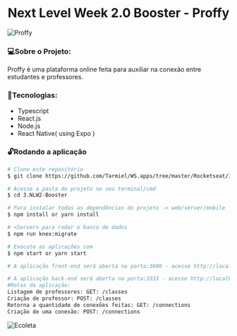 
<h1 align="center">Next Level Week 2.0 Booster - Proffy</h1>

![Proffy](https://github.com/Tarmiel/WS.apps/blob/master/Rocketseat/3.NLW2-Booster/web/src/assets/images/cont.png)

### :computer:Sobre o Projeto:
Proffy é uma plataforma online feita para auxiliar na conexão entre estudantes e professores.
### :rocket:Tecnologias:

- Typescript
- React.js
- Node.js
- React Native( using Expo )

### :unlock:Rodando a aplicação

```bash
# Clone este repositório
$ git clone https://github.com/Tarmiel/WS.apps/tree/master/Rocketseat/3.NLW2-BOoster

# Acesse a pasta do projeto no seu terminal/cmd
$ cd 3.NLW2-Booster

# Para instalar todas as dependências do projeto -> web/server/mobile
$ npm install or yarn install

# <Server> para rodar o banco de dados
$ npm run knex:migrate 

# Execute as aplicações com 
$ npm start or yarn start

# A aplicação front-end será aberta na porta:3000 - acesse http://localhost:3000

# A aplicação back-end será aberta na porta:3333 - acesse http://localhost:3333
#Rotas da aplicação:
Listagem de professores: GET: /classes
Criação de professor: POST: /classes
Retorna a quantidade de conexões feitas: GET: /connections
Criação de uma conexão: POST: /connections
```

![Ecoleta](https://repository-images.githubusercontent.com/284814831/8cae6a00-d769-11ea-998b-bdc878327c43)
